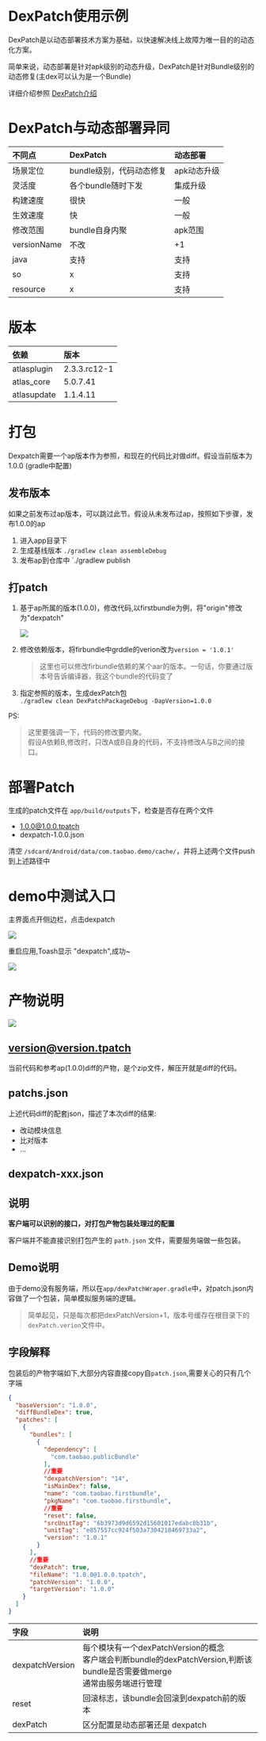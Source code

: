 # DexPatch使用示例

DexPatch是以动态部署技术方案为基础，以快速解决线上故障为唯一目的的动态化方案。

简单来说，动态部署是针对apk级别的动态升级，DexPatch是针对Bundle级别的动态修复(主dex可以认为是一个Bundle)

详细介绍参照 [DexPatch介绍 ][dexpatch_guide]

# DexPatch与动态部署异同

|不同点| DexPatch|动态部署|
|:----|:----|:---|
|场景定位|bundle级别，代码动态修复|apk动态升级|
|灵活度|各个bundle随时下发|集成升级|
|构建速度|很快|一般|
|生效速度|快|一般|
|修改范围|bundle自身内聚|apk范围|
|versionName|不改| +1|
|java| 支持 |支持|
|so|x|支持|
|resource|x|支持|

# 版本

|依赖|版本|
|:---|:---|
| atlasplugin |2.3.3.rc12-1|
|atlas_core|5.0.7.41|
|atlasupdate|1.1.4.11|


# 打包

Dexpatch需要一个ap版本作为参照，和现在的代码比对做diff。假设当前版本为1.0.0 (gradle中配置)

## 发布版本

如果之前发布过ap版本，可以跳过此节。假设从未发布过ap，按照如下步骤，发布1.0.0的ap

1. 进入app目录下
2. 生成基线版本 `./gradlew clean assembleDebug`
3. 发布ap到仓库中 `./gradlew publish

## 打patch


1. 基于ap所属的版本(1.0.0)，修改代码,以firstbundle为例，将"origin"修改为"dexpatch"

	![][img_dexpatch_edit] 
2. 修改依赖版本，将firbundle中grddle的verion改为`version = '1.0.1'`
	
	> 这里也可以修改firbundle依赖的某个aar的版本。一句话，你要通过版本号告诉编译器，我这个bundle的代码变了
4. 指定参照的版本，生成dexPatch包<br> `./gradlew clean DexPatchPackageDebug -DapVersion=1.0.0`

PS: 
> 这里要强调一下，代码的修改要内聚。<br>假设A依赖B,修改时，只改A或B自身的代码，不支持修改A与B之间的接口。


# 部署Patch

生成的patch文件在 `app/build/outputs`下，检查是否存在两个文件

- 1.0.0@1.0.0.tpatch
- dexpatch-1.0.0.json


清空 `/sdcard/Android/data/com.taobao.demo/cache/`，并将上述两个文件push到上述路径中


# demo中测试入口

主界面点开侧边栏，点击dexpatch

![][img_dexpatch_click]

重启应用,Toash显示 "dexpatch",成功~

![][img_dexpatch_result]


# 产物说明

![][img_dexpatch_out]

## version@version.tpatch

当前代码和参考ap(1.0.0)diff的产物，是个zip文件，解压开就是diff的代码。

## patchs.json

上述代码diff的配套json，描述了本次diff的结果:

- 改动模块信息
- 比对版本
- ...

## dexpatch-xxx.json

## 说明

__客户端可以识别的接口，对打包产物包装处理过的配置__

客户端并不能直接识别打包产生的 `path.json` 文件，需要服务端做一些包装。

## Demo说明

由于demo没有服务端，所以在`app/dexPatchWraper.gradle`中，对patch.json内容做了一个包装，简单模拟服务端的逻辑。
> 简单起见，只是每次都把dexPatchVersion+1，版本号缓存在根目录下的`dexPatch.verion`文件中。

## 字段解释

包装后的产物字端如下,大部分内容直接copy自`patch.json`,需要关心的只有几个字端


```json
{
  "baseVersion": "1.0.0",
  "diffBundleDex": true,
  "patches": [
    {
      "bundles": [
        {
          "dependency": [
            "com.taobao.publicBundle"
          ],
          //重要
          "dexpatchVersion": "14",
          "isMainDex": false,
          "name": "com.taobao.firstbundle",
          "pkgName": "com.taobao.firstbundle",
          //重要
          "reset": false,
          "srcUnitTag": "6b3973d9d6592d15601017edabc8b31b",
          "unitTag": "e857557cc924f503a7304218469733a2",
          "version": "1.0.1"
        }
      ],
      //重要
      "dexPatch": true,
      "fileName": "1.0.0@1.0.0.tpatch",
      "patchVersion": "1.0.0",
      "targetVersion": "1.0.0"
    }
  ]
}
```

|字段|说明|
|:---|:---|
|dexpatchVersion|每个模块有一个dexPatchVersion的概念<br>客户端会判断bundle的dexPatchVersion,判断该bundle是否需要做merge<br>通常由服务端进行管理|
|reset|回滚标志，该bundle会回滚到dexpatch前的版本|
|dexPatch |区分配置是动态部署还是 dexpatch|



[dexpatch_guide]: https://alibaba.github.io/atlas/update/dexpatch.html  
[img_dexpatch_result]: img/dexpatch_result.png
[img_dexpatch_click]: img/dexpatch_ui_click.png
[img_dexpatch_edit]: img/dex_patch_edit.png
[img_dexpatch_out]: img/dexpatch_build_output.png